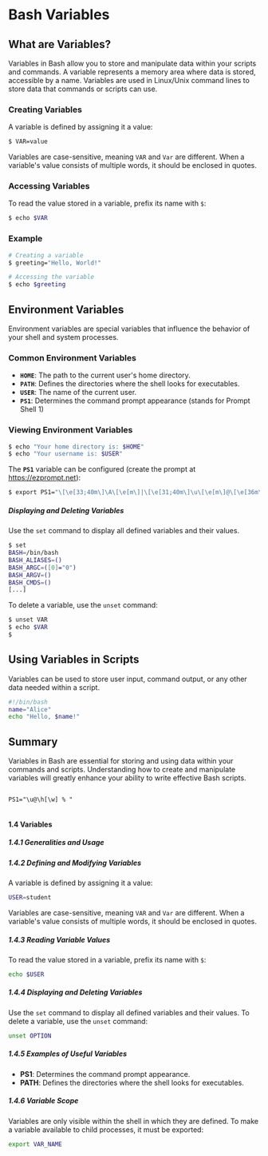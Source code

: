 # Bash Variables

## What are Variables?

Variables in Bash allow you to store and manipulate data within your scripts and commands.
A variable represents a memory area where data is stored, accessible by a name. 
Variables are used in Linux/Unix command lines to store data that commands or scripts can use.

### Creating Variables

A variable is defined by assigning it a value:
```bash
$ VAR=value
```
Variables are case-sensitive, meaning `VAR` and `Var` are different. When a variable's value consists of multiple words, it should be enclosed in quotes.


### Accessing Variables

To read the value stored in a variable, prefix its name with `$`:
```bash
$ echo $VAR
```

### Example
```bash
# Creating a variable
$ greeting="Hello, World!"

# Accessing the variable
$ echo $greeting
```

## Environment Variables

Environment variables are special variables that influence the behavior of your shell and system processes.

### Common Environment Variables

- **`HOME`**: The path to the current user's home directory.
- **`PATH`**: Defines the directories where the shell looks for executables.
- **`USER`**: The name of the current user.
- **`PS1`**: Determines the command prompt appearance (stands for Prompt Shell 1)

### Viewing Environment Variables

```bash
$ echo "Your home directory is: $HOME"
$ echo "Your username is: $USER"
```
The **`PS1`** variable can be configured (create the prompt at https://ezprompt.net):
```bash
$ export PS1="\[\e[33;40m\]\A\[\e[m\]|\[\e[31;40m\]\u\[\e[m\]@\[\e[36m\]\s\[\e[m\][\[\e[35m\]\w\[\e[m\]]\\$ "
```

##### Displaying and Deleting Variables

Use the `set` command to display all defined variables and their values. 
```bash
$ set
BASH=/bin/bash
BASH_ALIASES=()
BASH_ARGC=([0]="0")
BASH_ARGV=()
BASH_CMDS=()
[...]
```
To delete a variable, use the `unset` command:
```bash
$ unset VAR
$ echo $VAR
$
```































## Using Variables in Scripts

Variables can be used to store user input, command output, or any other data needed within a script.

```bash
#!/bin/bash
name="Alice"
echo "Hello, $name!"
```

## Summary

Variables in Bash are essential for storing and using data within your commands and scripts. Understanding how to create and manipulate variables will greatly enhance your ability to write effective Bash scripts.
```

PS1="\u@\h[\w] % "


```
#### **1.4 Variables**

##### **1.4.1 Generalities and Usage**

##### **1.4.2 Defining and Modifying Variables**
A variable is defined by assigning it a value:
```bash
USER=student
```
Variables are case-sensitive, meaning `VAR` and `Var` are different. When a variable's value consists of multiple words, it should be enclosed in quotes.

##### **1.4.3 Reading Variable Values**
To read the value stored in a variable, prefix its name with `$`:
```bash
echo $USER
```

##### **1.4.4 Displaying and Deleting Variables**
Use the `set` command to display all defined variables and their values. To delete a variable, use the `unset` command:
```bash
unset OPTION
```

##### **1.4.5 Examples of Useful Variables**
- **PS1**: Determines the command prompt appearance.
- **PATH**: Defines the directories where the shell looks for executables.

##### **1.4.6 Variable Scope**
Variables are only visible within the shell in which they are defined. To make a variable available to child processes, it must be exported:
```bash
export VAR_NAME
```